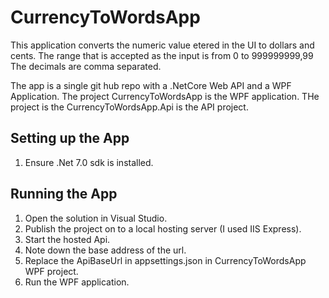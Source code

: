 # CurrencyToWordsApp
This application converts the numeric value etered in the UI to dollars and cents.
The range that is accepted as the input is from 0 to 999999999,99
The decimals are comma separated.

The app is a single git hub repo with a .NetCore Web API and a WPF Application.
The project CurrencyToWordsApp is the WPF application.
THe project is the CurrencyToWordsApp.Api is the API project.

## Setting up the App
1. Ensure .Net 7.0 sdk is installed.

## Running the App

1. Open the solution in Visual Studio.
2. Publish the project on to a local hosting server (I used IIS Express).
3. Start the hosted Api.
4. Note down the base address of the url.
5. Replace the ApiBaseUrl in appsettings.json in CurrencyToWordsApp WPF project.
6. Run the WPF application.


 
